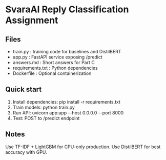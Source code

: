 ﻿# SvaraAI Reply Classification Assignment

## Files  
- train.py : training code for baselines and DistilBERT
- app.py : FastAPI service exposing /predict
- answers.md : Short answers for Part C
- requirements.txt : Python dependencies
- Dockerfile : Optional containerization

## Quick start
1. Install dependencies: pip install -r requirements.txt
2. Train models: python train.py  
3. Run API: uvicorn app:app --host 0.0.0.0 --port 8000
4. Test: POST to /predict endpoint

## Notes
Use TF-IDF + LightGBM for CPU-only production.
Use DistilBERT for best accuracy with GPU.
